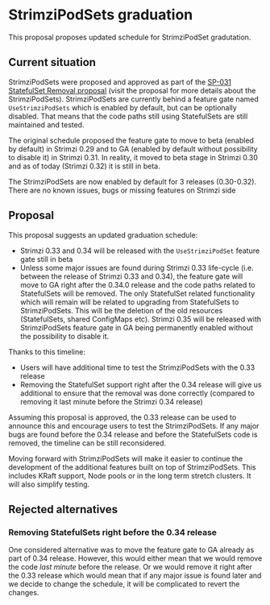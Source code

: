 # StrimziPodSets graduation

This proposal proposes updated schedule for StrimziPodSet gradutation.

## Current situation

StrimziPodSets were proposed and approved as part of the [SP-031 StatefulSet Removal proposal](https://github.com/strimzi/proposals/blob/main/031-statefulset-removal.md) (visit the proposal for more details about the StrimziPodSets).
StrimziPodSets are currently behind a feature gate named `UseStrimziPodSets` which is enabled by default, but can be optionally disabled.
That means that the code paths still using StatefulSets are still maintained and tested.

The original schedule proposed the feature gate to move to beta (enabled by default) in Strimzi 0.29 and to GA (enabled by default without possibility to disable it) in Strimzi 0.31.
In reality, it moved to beta stage in Strimzi 0.30 and as of today (Strimzi 0.32) it is still in beta.

The StrimziPodSets are now enabled by default for 3 releases (0.30-0.32).
There are no known issues, bugs or missing features on Strimzi side

## Proposal

This proposal suggests an updated graduation schedule:
* Strimzi 0.33 and 0.34 will be released with the `UseStrimziPodSet` feature gate still in beta
* Unless some major issues are found during Strimzi 0.33 life-cycle (i.e. between the release of Strimzi 0.33 and 0.34), the feature gate will move to GA right after the 0.34.0 release and the code paths related to StatefulSets will be removed.
  The only StatefulSet related functionality which will remain will be related to upgrading from StatefulSets to StrimziPodSets.
  This will be the deletion of the old resources (StatefulSets, shared ConfigMaps etc).
  Strimzi 0.35 will be released with StrimziPodSets feature gate in GA being permanently enabled without the possibility to disable it.

Thanks to this timeline:
* Users will have additional time to test the StrimziPodSets with the 0.33 release
* Removing the StatefulSet support right after the 0.34 release will give us additional to ensure that the removal was done correctly (compared to removing it last minute before the Strimzi 0.34 release)

Assuming this proposal is approved, the 0.33 release can be used to announce this and encourage users to test the StrimziPodSets.
If any major bugs are found before the 0.34 release and before the StatefulSets code is removed, the timeline can be still reconsidered.

Moving forward with StrimziPodSets will make it easier to continue the development of the additional features built on top of StrimziPodSets.
This includes KRaft support, Node pools or in the long term stretch clusters.
It will also simplify testing.

## Rejected alternatives

### Removing StatefulSets right before the 0.34 release

One considered alternative was to move the feature gate to GA already as part of 0.34 release.
However, this would either mean that we would remove the code _last minute_ before the release.
Or we would remove it right after the 0.33 release which would mean that if any major issue is found later and we decide to change the schedule, it will be complicated to revert the changes.